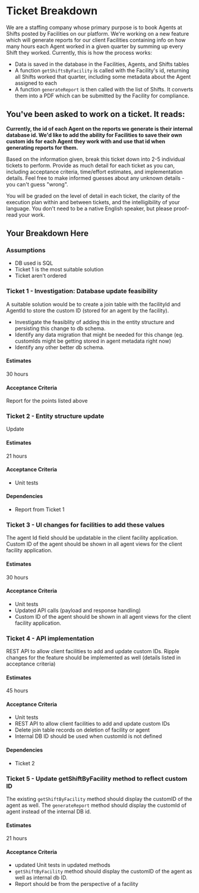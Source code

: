 # Ticket Breakdown
We are a staffing company whose primary purpose is to book Agents at Shifts posted by Facilities on our platform. We're working on a new feature which will generate reports for our client Facilities containing info on how many hours each Agent worked in a given quarter by summing up every Shift they worked. Currently, this is how the process works:

- Data is saved in the database in the Facilities, Agents, and Shifts tables
- A function `getShiftsByFacility` is called with the Facility's id, returning all Shifts worked that quarter, including some metadata about the Agent assigned to each
- A function `generateReport` is then called with the list of Shifts. It converts them into a PDF which can be submitted by the Facility for compliance.

## You've been asked to work on a ticket. It reads:

**Currently, the id of each Agent on the reports we generate is their internal database id. We'd like to add the ability for Facilities to save their own custom ids for each Agent they work with and use that id when generating reports for them.**


Based on the information given, break this ticket down into 2-5 individual tickets to perform. Provide as much detail for each ticket as you can, including acceptance criteria, time/effort estimates, and implementation details. Feel free to make informed guesses about any unknown details - you can't guess "wrong".


You will be graded on the level of detail in each ticket, the clarity of the execution plan within and between tickets, and the intelligibility of your language. You don't need to be a native English speaker, but please proof-read your work.

## Your Breakdown Here
### Assumptions 
- DB used is SQL
- Ticket 1 is the most suitable solution
- Ticket aren't ordered

### Ticket 1 - Investigation: Database update feasibility
A suitable solution would be to create a join table with the facilityId and AgentId to store the custom ID (stored for an agent by the facility). 
- Investigate the feasiblity of adding this in the entity structure and persisting this change to db schema. 
- Identify any data migration that might be needed for this change (eg. customIds might be getting stored in agent metadata right now)
- Identify any other better db schema.
#### Estimates
30 hours
#### Acceptance Criteria
Report for the points listed above

### Ticket 2 - Entity structure update
Update 
#### Estimates
21 hours
#### Acceptance Criteria
- Unit tests
#### Dependencies
- Report from Ticket 1

### Ticket 3 - UI changes for facilities to add these values
The agent Id field should be updatable in the client facility application. Custom ID of the agent should be shown in all agent views for the client facility application.
#### Estimates
30 hours
#### Acceptance Criteria
- Unit tests
- Updated API calls (payload and response handling)
- Custom ID of the agent should be shown in all agent views for the client facility application.

### Ticket 4 - API implementation
REST API to allow client facilities to add and update custom IDs. 
Ripple changes for the feature should be implemented as well (details listed in acceptance criteria)
#### Estimates
45 hours
#### Acceptance Criteria
- Unit tests
- REST API to allow client facilities to add and update custom IDs
- Delete join table records on deletion of facility or agent
- Internal DB ID should be used when customId is not defined
#### Dependencies
- Ticket 2

### Ticket 5 - Update getShiftByFacility method to reflect custom ID
The existing `getShiftByFacility` method should display the customID of the agent as well. 
The `generateReport` method should display the customId of agent instead of the internal DB id. 
#### Estimates
21 hours
#### Acceptance Criteria
- updated Unit tests in updated methods
- `getShiftByFacility` method should display the customID of the agent as well as internal db ID.
- Report should be from the perspective of a facility
